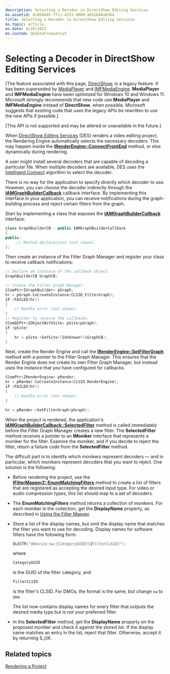 ```yaml
---
description: Selecting a Decoder in DirectShow Editing Services
ms.assetid: dc6b0445-7fc1-4331-9000-a652b44a8364
title: Selecting a Decoder in DirectShow Editing Services
ms.topic: article
ms.date: 4/26/2023
ms.custom: UpdateFrequency5
---
```


# Selecting a Decoder in DirectShow Editing Services

\[The feature associated with this page, [DirectShow](/windows/win32/directshow/directshow), is a legacy feature. It has been superseded by [MediaPlayer](/uwp/api/Windows.Media.Playback.MediaPlayer) and [IMFMediaEngine](/windows/win32/api/mfmediaengine/nn-mfmediaengine-imfmediaengine). **MediaPlayer** and **IMFMediaEngine** have been optimized for Windows 10 and Windows 11. Microsoft strongly recommends that new code use **MediaPlayer** and **IMFMediaEngine** instead of **DirectShow**, when possible. Microsoft suggests that existing code that uses the legacy APIs be rewritten to use the new APIs if possible.\]

\[This API is not supported and may be altered or unavailable in the future.\]

When [DirectShow Editing Services](directshow-editing-services.md) (DES) renders a video editing project, the Rendering Engine automatically selects the necessary decoders. This may happen inside the [**IRenderEngine::ConnectFrontEnd**](irenderengine-connectfrontend.md) method, or else dynamically during rendering.

A user might install several decoders that are capable of decoding a particular file. When multiple decoders are available, DES uses the [Intelligent Connect](intelligent-connect.md) algorithm to select the decoder.

There is no way for the application to specify directly which decoder to use. However, you can choose the decoder indirectly through the [**IAMGraphBuilderCallback**](/windows/desktop/api/Strmif/nn-strmif-iamgraphbuildercallback) callback interface. By implementing this interface in your application, you can receive notifications during the graph-building process and reject certain filters from the graph.

Start by implementing a class that exposes the [**IAMGraphBuilderCallback**](/windows/desktop/api/Strmif/nn-strmif-iamgraphbuildercallback) interface:


```C++
class GraphBuilderCB : public IAMGraphBuilderCallback
{
public:
     // Method declarations (not shown).
};
```



Then create an instance of the Filter Graph Manager and register your class to receive callback notifications:


```C++
// Declare an instance of the callback object.
GraphBuilderCB GraphCB; 

// Create the Filter Graph Manager.
CComPtr<IGraphBuilder> pGraph;
hr = pGraph.CoCreateInstance(CLSID_FilterGraph);
if (FAILED(hr))
{
    // Handle error (not shown).
}
// Register to receive the callbacks.
CComQIPtr<IObjectWithSite> pSite(pGraph);
if (pSite)
{
    hr = pSite->SetSite((IUnknown*)&GraphCB);
}
```



Next, create the Render Engine and call the [**IRenderEngine::SetFilterGraph**](irenderengine-setfiltergraph.md) method with a pointer to the Filter Graph Manager. This ensures that the Render Engine does not create its own Filter Graph Manager, but instead uses the instance that you have configured for callbacks.


```C++
CComPtr<IRenderEngine> pRender;
hr = pRender.CoCreateInstance(CLSID_RenderEngine);
if (FAILED(hr))
{
    // Handle error (not shown).
}

hr = pRender->SetFilterGraph(pGraph);
```



When the project is rendered, the application's [**IAMGraphBuilderCallback::SelectedFilter**](/windows/desktop/api/Strmif/nf-strmif-iamgraphbuildercallback-selectedfilter) method is called immediately before the Filter Graph Manager creates a new filter. The **SelectedFilter** method receives a pointer to an **IMoniker** interface that represents a moniker for the filter. Examine the moniker, and if you decide to reject the filter, return a failure code from the **SelectedFilter** method.

The difficult part is to identify which monikers represent decoders — and in particular, which monikers represent decoders that you want to reject. One solution is the following:

-   Before rendering the project, use the [**IFilterMapper2::EnumMatchingFilters**](/windows/desktop/api/Strmif/nf-strmif-ifiltermapper2-enummatchingfilters) method to create a list of filters that are registered as accepting the desired input type. For video or audio compression types, this list should map to a set of decoders.
-   The **EnumMatchingFilters** method returns a collection of monikers. For each moniker in the collection, get the **DisplayName** property, as described in [Using the Filter Mapper](using-the-filter-mapper.md).
-   Store a list of the display names, but omit the display name that matches the filter you want to use for decoding. Display names for software filters have the following form:

    ```C++
    OLESTR("@device:sw:{CategoryGUID}\{FilterCLSID}");
    ```

    

    where

    ```C++
    CategoryGUID
    ```

    

    is the GUID of the filter category, and

    ```C++
    FilterCLSID
    ```

    

    is the filter's CLSID. For DMOs, the format is the same, but change `sw` to `dmo`.

    The list now contains display names for every filter that outputs the desired media type but is not your preferred filter.

-   In the **SelectedFilter** method, get the **DisplayName** property on the proposed moniker and check it against the stored list. If the display name matches an entry in the list, reject that filter. Otherwise, accept it by returning S\_OK.

## Related topics

<dl> <dt>

[Rendering a Project](rendering-a-project.md)
</dt> </dl>

 

 



